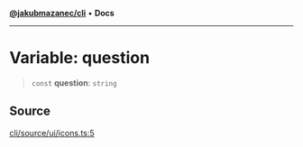 [**@jakubmazanec/cli**](../../../README.md) • **Docs**

---

# Variable: question

> `const` **question**: `string`

## Source

[cli/source/ui/icons.ts:5](https://github.com/jakubmazanec/js-tools/blob/7be96c9bc335915647cfe729050b17fe2580309a/packages/cli/source/ui/icons.ts#L5)
